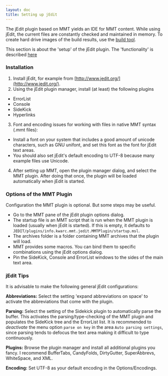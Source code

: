 ```yaml
---
layout: doc
title: Setting up jEdit
---
```


The jEdit plugin based on MMT yields an IDE for MMT content.
While using jEdit, the current files are constantly checked and maintained in memory.
To create hard drive images of the build results, use the [build tool](../applications/building.html).

This section is about the 'setup' of the jEdit plugin.
The 'functionality' is described [here](../applications/jedit.html)

### Installation

1. Install jEdit, for example from [http://www.jedit.org/](http://www.jedit.org/).
2. Using the jEdit plugin manager, install (at least) the following plugins
  * ErrorList
  * Console
  * SideKick
  * Hyperlinks
3. Font and encoding issues for working with files in native MMT syntax (.mmt files):
  * Install a font on your system that includes a good amount of unicode characters, such as GNU unifont, and set this font as the font for jEdit text areas.
  * You should also set jEdit's default encoding to UTF-8 because many example files use Unicode. 
4. After setting up MMT, open the plugin manager dialog, and select the MMT plugin.
   After doing that once, the plugin will be loaded automatically when jEdit is started.

<!--
### Updating

To update the plugin, just replace the changed jar(s) in jEdit's settings folder (`~/.jedit/jars` on linux, `<USER>AppData\Roaming\jEdit` on windows) and restart jEdit or reload the changed jars via jEdit's plugin manager dialog.

The MMT code also provides the build target `sbt jedit/install` to replace the old jars in the jEdit settings folder. (Calling `mmt :jeditsetup" will additionally copy/uninstall configuration files.)
--->

### Options of the MMT Plugin

Configuration the MMT plugin is optional. But some steps may be useful.

* Go to the MMT pane of the jEdit plugin options dialog.
* The startup file is an MMT script that is run when the MMT plugin is loaded (usually when jEdit is started).
  If this is empty, it defaults to `JEDIT/plugins/info.kwarc.mmt.jedit.MMTPlugin/startup.msl`.
* The archives folder is a folder containing MMT archives that the plugin will load.
* MMT provides some macros. You can bind them to specific combinations using the jEdit options dialog. 
* Pin the SideKick, Console and ErrorList windows to the sides of the main text area.

### jEdit Tips

It is advisable to make the following general jEdit configurations:

**Abbreviations:** Select the setting 'expand abbreviations on space' to activate the abbreviations that come with the plugin.

**Parsing:** Select the setting of the Sidekick plugin to automatically parse the buffer. This activates the parsing/type-checking of the MMT plugin and populates the SideKick tree and the ErrorList list. It is recommended to *deactivate* the menu option `parse on key` in the area `Auto parsing settings`, since parsing tends to defocus the text area making it difficult to type continuously.

**Plugins:** Browse the plugin manager and install all additional plugins you fancy. I recommend BufferTabs, CandyFolds, DirtyGutter, SuperAbbrevs, WhiteSpace, and XML.

**Encoding:** Set UTF-8 as your default encoding in the Options/Encodings.
